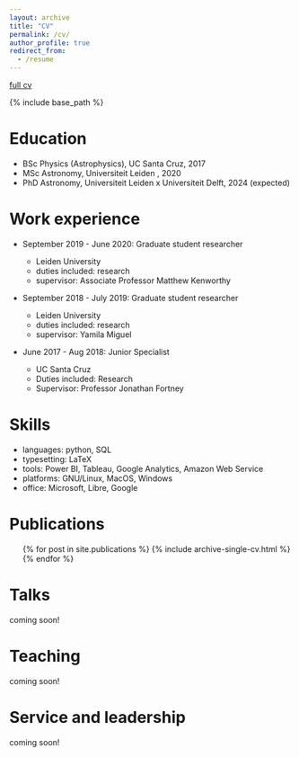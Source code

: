 ```yaml
---
layout: archive
title: "CV"
permalink: /cv/
author_profile: true
redirect_from:
  - /resume
---
```


[full cv](https://github.com/astroseay/astroseay.github.io/blob/master/files/cv.pdf)

{% include base_path %}

Education
======
* BSc Physics (Astrophysics), UC Santa Cruz, 2017
* MSc Astronomy, Universiteit Leiden , 2020
* PhD Astronomy, Universiteit Leiden x Universiteit Delft, 2024 (expected)

Work experience
======
* September 2019 - June 2020: Graduate student researcher 
  * Leiden University
  * duties included: research
  * supervisor: Associate Professor Matthew Kenworthy

* September 2018 - July 2019: Graduate student researcher
  * Leiden University
  * duties included: research
  * supervisor: Yamila Miguel

* June 2017 - Aug 2018: Junior Specialist
  * UC Santa Cruz
  * Duties included: Research
  * Supervisor: Professor Jonathan Fortney

Skills
======
* languages: python, SQL
* typesetting: LaTeX
* tools: Power BI, Tableau, Google Analytics, Amazon Web Service
* platforms: GNU/Linux, MacOS, Windows
* office: Microsoft, Libre, Google

Publications
======
  <ul>{% for post in site.publications %}
    {% include archive-single-cv.html %}
  {% endfor %}</ul>
 
Talks
======
coming soon!

Teaching
======
coming soon!
  
Service and leadership
======
coming soon!

